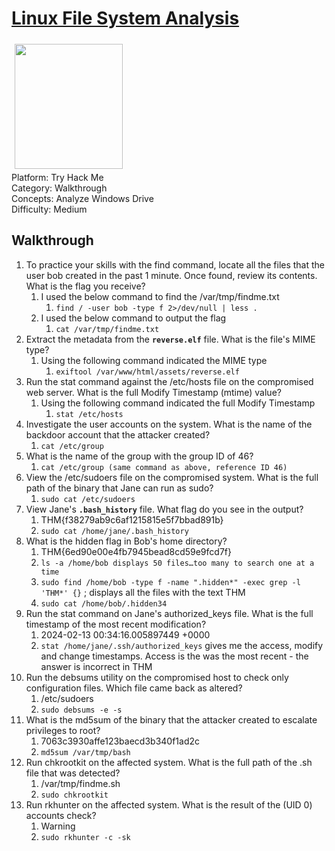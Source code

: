 # [Linux File System Analysis ](https://tryhackme.com/r/room/linuxfilesystemanalysis)
<img style= "float: center; width: 173px; height: 200px; margin: 5px;" src="https://github.com/Bbecote/UAT_Cyber_Competition_Team/assets/14898987/56adeee6-b460-4b9e-bc42-57b684c7d4e9"/> \
Platform: Try Hack Me\
Category: Walkthrough\
Concepts: Analyze Windows Drive\
Difficulty: Medium

## Walkthrough

1. To practice your skills with the find command, locate all the files that the user bob created in the past 1 minute. Once found, review its contents. What is the flag you receive? 
    1. I used the below command to find the /var/tmp/findme.txt
        1. ```find / -user bob -type f 2>/dev/null | less . ``` 
    2. I used the below command to output the flag
        1. ```cat /var/tmp/findme.txt```
2. Extract the metadata from the **`reverse.elf`** file. What is the file's MIME type?
    1. Using the following command indicated the MIME type
        1. ```exiftool /var/www/html/assets/reverse.elf```
3. Run the stat command against the /etc/hosts file on the compromised web server. What is the full Modify Timestamp (mtime) value?
    1. Using the following command indicated the full Modify Timestamp
        1. ```stat /etc/hosts```
4. Investigate the user accounts on the system. What is the name of the backdoor account that the attacker created?
    1. ```cat /etc/group```
5. What is the name of the group with the group ID of 46?
    1. ```cat /etc/group (same command as above, reference ID 46)```
6. View the /etc/sudoers file on the compromised system. What is the full path of the binary that Jane can run as sudo?
    1. ```sudo cat /etc/sudoers```
7. View Jane's **`.bash_history`** file. What flag do you see in the output? 
    1. THM{f38279ab9c6af1215815e5f7bbad891b}
    2. ```sudo cat /home/jane/.bash_history```
8. What is the hidden flag in Bob's home directory?
    1. THM{6ed90e00e4fb7945bead8cd59e9fcd7f}
    2. ```ls -a /home/bob displays 50 files…too many to search one at a time```
    3. ```sudo find /home/bob -type f -name ".hidden*" -exec grep -l 'THM*' {}``` \; displays all the files with the text THM
    4. ```sudo cat /home/bob/.hidden34```
9. Run the stat command on Jane's authorized_keys file. What is the full timestamp of the most recent modification?
    1. 2024-02-13 00:34:16.005897449 +0000
    2. ```stat /home/jane/.ssh/authorized_keys``` gives me the access, modify and change timestamps. Access is the was the most recent - the answer is incorrect in THM
10. Run the debsums utility on the compromised host to check only configuration files. Which file came back as altered?
    1. /etc/sudoers
    2. ```sudo debsums -e -s```
11. What is the md5sum of the binary that the attacker created to escalate privileges to root?
    1. 7063c3930affe123baecd3b340f1ad2c
    2. ```md5sum /var/tmp/bash```
12. Run chkrootkit on the affected system. What is the full path of the .sh file that was detected?
    1. /var/tmp/findme.sh
    2. ```sudo chkrootkit```
13. Run rkhunter on the affected system. What is the result of the (UID 0) accounts check?
    1. Warning
    2. ```sudo rkhunter -c -sk```
